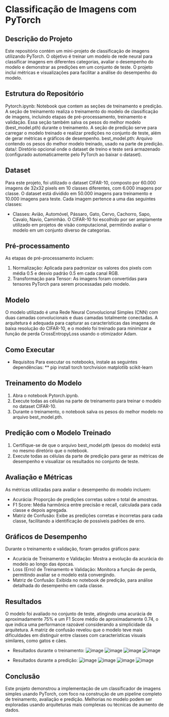 # Classificação de Imagens com PyTorch

## Descrição do Projeto
Este repositório contém um mini-projeto de classificação de imagens utilizando PyTorch. O objetivo é treinar um modelo de rede neural para classificar imagens em diferentes categorias, avaliar o desempenho do modelo e demonstrar as predições em um conjunto de teste. O projeto inclui métricas e visualizações para facilitar a análise do desempenho do modelo.

## Estrutura do Repositório
Pytorch.ipynb: Notebook que contem as seções de treinamento e predição. A seção de treinamento realiza o treinamento do modelo de classificação de imagens, incluindo etapas de pré-processamento, treinamento e validação. Essa seção também salva os pesos do melhor modelo (best_model.pth) durante o treinamento. A seção de predição serve para carregar o modelo treinado e realizar predições no conjunto de teste, além de gerar métricas e gráficos de desempenho.
best_model.pth: Arquivo contendo os pesos do melhor modelo treinado, usado na parte de predição.
data/: Diretório opcional onde o dataset de treino e teste será armazenado (configurado automaticamente pelo PyTorch ao baixar o dataset).

## Dataset
Para este projeto, foi utilizado o dataset CIFAR-10, composto por 60.000 imagens de 32x32 pixels em 10 classes diferentes, com 6.000 imagens por classe. O dataset está dividido em 50.000 imagens para treinamento e 10.000 imagens para teste. Cada imagem pertence a uma das seguintes classes:
* Classes: Avião, Automóvel, Pássaro, Gato, Cervo, Cachorro, Sapo, Cavalo, Navio, Caminhão.
O CIFAR-10 foi escolhido por ser amplamente utilizado em projetos de visão computacional, permitindo avaliar o modelo em um conjunto diverso de categorias.

## Pré-processamento
As etapas de pré-processamento incluem:
1. Normalização: Aplicada para padronizar os valores dos pixels com média 0.5 e desvio padrão 0.5 em cada canal RGB.
2. Transformação para Tensor: As imagens foram convertidas para tensores PyTorch para serem processadas pelo modelo.

## Modelo
O modelo utilizado é uma Rede Neural Convolucional Simples (CNN) com duas camadas convolucionais e duas camadas totalmente conectadas. A arquitetura é adequada para capturar as características das imagens de baixa resolução do CIFAR-10, e o modelo foi treinado para minimizar a função de perda CrossEntropyLoss usando o otimizador Adam.

## Como Executar
* Requisitos
Para executar os notebooks, instale as seguintes dependências:
  ** pip install torch torchvision matplotlib scikit-learn

## Treinamento do Modelo
1. Abra o notebook Pytorch.ipynb.
2. Execute todas as células na parte de treinamento para treinar o modelo no dataset CIFAR-10.
3. Durante o treinamento, o notebook salva os pesos do melhor modelo no arquivo best_model.pth.

## Predição com o Modelo Treinado
1. Certifique-se de que o arquivo best_model.pth (pesos do modelo) está no mesmo diretório que o notebook.
2. Execute todas as células da parte de predição para gerar as métricas de desempenho e visualizar os resultados no conjunto de teste.

## Avaliação e Métricas
As métricas utilizadas para avaliar o desempenho do modelo incluem:
* Acurácia: Proporção de predições corretas sobre o total de amostras.
* F1 Score: Média harmônica entre precisão e recall, calculada para cada classe e depois agregada.
* Matriz de Confusão: Exibe as predições corretas e incorretas para cada classe, facilitando a identificação de possíveis padrões de erro.

## Gráficos de Desempenho
Durante o treinamento e validação, foram gerados gráficos para:
* Acurácia de Treinamento e Validação: Mostra a evolução da acurácia do modelo ao longo das épocas.
* Loss (Erro) de Treinamento e Validação: Monitora a função de perda, permitindo avaliar se o modelo está convergindo.
* Matriz de Confusão: Exibida no notebook de predição, para análise detalhada do desempenho em cada classe.

## Resultados
O modelo foi avaliado no conjunto de teste, atingindo uma acurácia de aproximadamente 75% e um F1 Score médio de aproximadamente 0.74, o que indica uma performance razoável considerando a simplicidade da arquitetura. A matriz de confusão revelou que o modelo teve mais dificuldades em distinguir entre classes com características visuais similares, como gatos e cães.
* Resultados durante o treinamento:
![image](https://github.com/user-attachments/assets/c8df8727-03f3-42a3-9f99-d05dbda71677)
![image](https://github.com/user-attachments/assets/1a35a3fb-232d-40ac-b39b-a24bb8cea7ef)
![image](https://github.com/user-attachments/assets/5f745491-a0f9-4d28-82e3-85a912d5f950)
![image](https://github.com/user-attachments/assets/7d5c9241-66b0-4c0e-9ed3-cd244cda19b1)

  
* Resultados durante a predição:
![image](https://github.com/user-attachments/assets/b1ee7356-e9ae-432a-96b2-eb9c8e8d1993)
![image](https://github.com/user-attachments/assets/da464a58-4eb1-43fe-83b3-971e306cd459)
![image](https://github.com/user-attachments/assets/78ea3906-dfd7-426e-a573-bfdb32602874)
![image](https://github.com/user-attachments/assets/fd96e74a-2a49-4325-8890-12b82a3fd183)


## Conclusão
Este projeto demonstrou a implementação de um classificador de imagens simples usando PyTorch, com foco na construção de um pipeline completo de treinamento, avaliação e predição. Melhorias no modelo podem ser exploradas usando arquiteturas mais complexas ou técnicas de aumento de dados.
